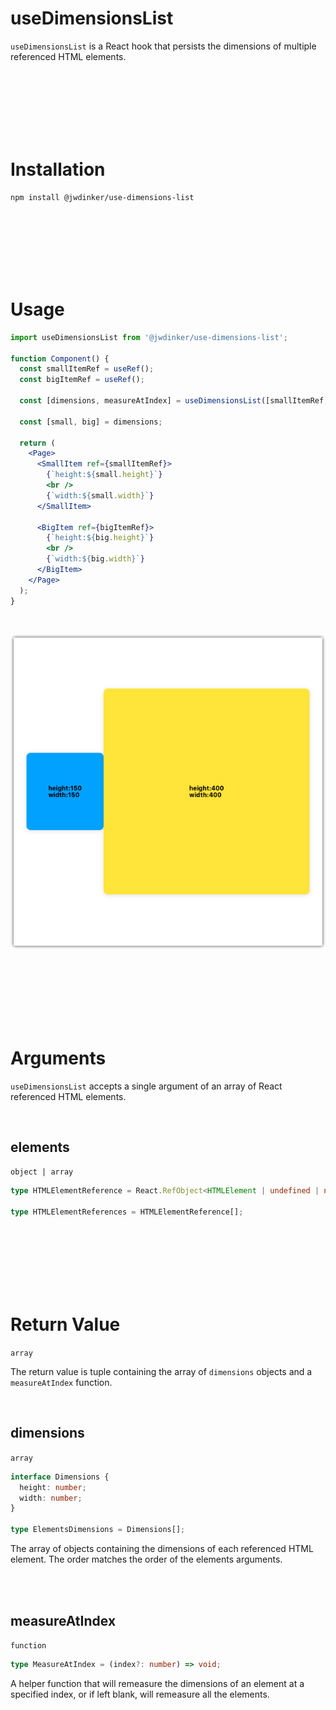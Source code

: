 # useDimensionsList

`useDimensionsList` is a React hook that persists the dimensions of multiple referenced HTML elements.

<br><br><br><br><br><br>

# Installation

```
npm install @jwdinker/use-dimensions-list
```

<br><br><br><br><br><br>

# Usage

```jsx
import useDimensionsList from '@jwdinker/use-dimensions-list';

function Component() {
  const smallItemRef = useRef();
  const bigItemRef = useRef();

  const [dimensions, measureAtIndex] = useDimensionsList([smallItemRef, bigItemRef]);

  const [small, big] = dimensions;

  return (
    <Page>
      <SmallItem ref={smallItemRef}>
        {`height:${small.height}`}
        <br />
        {`width:${small.width}`}
      </SmallItem>

      <BigItem ref={bigItemRef}>
        {`height:${big.height}`}
        <br />
        {`width:${big.width}`}
      </BigItem>
    </Page>
  );
}
```

<br>

![useDimensions depiction](depiction.png)

<br><br><br><br><br><br>

# Arguments

`useDimensionsList` accepts a single argument of an array of React referenced HTML elements.

<br>

## elements

`object | array`

```ts
type HTMLElementReference = React.RefObject<HTMLElement | undefined | null>;

type HTMLElementReferences = HTMLElementReference[];
```

<br><br><br><br><br><br>

# Return Value

`array`

The return value is tuple containing the array of `dimensions` objects and a `measureAtIndex` function.

<br>

## dimensions

`array`

```ts
interface Dimensions {
  height: number;
  width: number;
}

type ElementsDimensions = Dimensions[];
```

The array of objects containing the dimensions of each referenced HTML element. The order matches the order of the elements arguments.

<br><br>

## measureAtIndex

`function`

```ts
type MeasureAtIndex = (index?: number) => void;
```

A helper function that will remeasure the dimensions of an element at a specified index, or if left blank, will remeasure all the elements.
